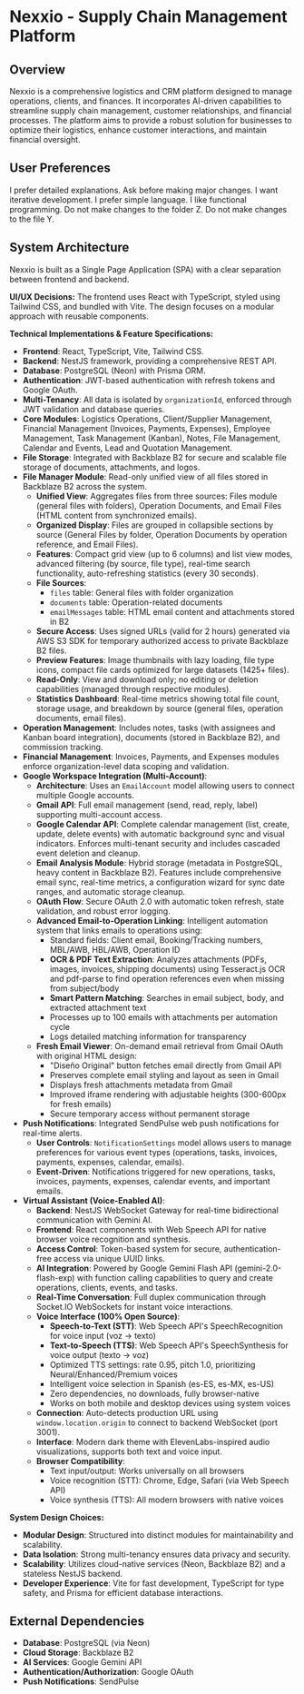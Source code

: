 # Nexxio - Supply Chain Management Platform

## Overview
Nexxio is a comprehensive logistics and CRM platform designed to manage operations, clients, and finances. It incorporates AI-driven capabilities to streamline supply chain management, customer relationships, and financial processes. The platform aims to provide a robust solution for businesses to optimize their logistics, enhance customer interactions, and maintain financial oversight.

## User Preferences
I prefer detailed explanations. Ask before making major changes. I want iterative development. I prefer simple language. I like functional programming. Do not make changes to the folder Z. Do not make changes to the file Y.

## System Architecture
Nexxio is built as a Single Page Application (SPA) with a clear separation between frontend and backend.

**UI/UX Decisions:**
The frontend uses React with TypeScript, styled using Tailwind CSS, and bundled with Vite. The design focuses on a modular approach with reusable components.

**Technical Implementations & Feature Specifications:**
-   **Frontend**: React, TypeScript, Vite, Tailwind CSS.
-   **Backend**: NestJS framework, providing a comprehensive REST API.
-   **Database**: PostgreSQL (Neon) with Prisma ORM.
-   **Authentication**: JWT-based authentication with refresh tokens and Google OAuth.
-   **Multi-Tenancy**: All data is isolated by `organizationId`, enforced through JWT validation and database queries.
-   **Core Modules**: Logistics Operations, Client/Supplier Management, Financial Management (Invoices, Payments, Expenses), Employee Management, Task Management (Kanban), Notes, File Management, Calendar and Events, Lead and Quotation Management.
-   **File Storage**: Integrated with Backblaze B2 for secure and scalable file storage of documents, attachments, and logos.
-   **File Manager Module**: Read-only unified view of all files stored in Backblaze B2 across the system.
    -   **Unified View**: Aggregates files from three sources: Files module (general files with folders), Operation Documents, and Email Files (HTML content from synchronized emails).
    -   **Organized Display**: Files are grouped in collapsible sections by source (General Files by folder, Operation Documents by operation reference, and Email Files).
    -   **Features**: Compact grid view (up to 6 columns) and list view modes, advanced filtering (by source, file type), real-time search functionality, auto-refreshing statistics (every 30 seconds).
    -   **File Sources**: 
        - `files` table: General files with folder organization
        - `documents` table: Operation-related documents
        - `emailMessages` table: HTML email content and attachments stored in B2
    -   **Secure Access**: Uses signed URLs (valid for 2 hours) generated via AWS S3 SDK for temporary authorized access to private Backblaze B2 files.
    -   **Preview Features**: Image thumbnails with lazy loading, file type icons, compact file cards optimized for large datasets (1425+ files).
    -   **Read-Only**: View and download only; no editing or deletion capabilities (managed through respective modules).
    -   **Statistics Dashboard**: Real-time metrics showing total file count, storage usage, and breakdown by source (general files, operation documents, email files).
-   **Operation Management**: Includes notes, tasks (with assignees and Kanban board integration), documents (stored in Backblaze B2), and commission tracking.
-   **Financial Management**: Invoices, Payments, and Expenses modules enforce organization-level data scoping and validation.
-   **Google Workspace Integration (Multi-Account)**:
    -   **Architecture**: Uses an `EmailAccount` model allowing users to connect multiple Google accounts.
    -   **Gmail API**: Full email management (send, read, reply, label) supporting multi-account access.
    -   **Google Calendar API**: Complete calendar management (list, create, update, delete events) with automatic background sync and visual indicators. Enforces multi-tenant security and includes cascaded event deletion and cleanup.
    -   **Email Analysis Module**: Hybrid storage (metadata in PostgreSQL, heavy content in Backblaze B2). Features include comprehensive email sync, real-time metrics, a configuration wizard for sync date ranges, and automatic storage cleanup.
    -   **OAuth Flow**: Secure OAuth 2.0 with automatic token refresh, state validation, and robust error logging.
    -   **Advanced Email-to-Operation Linking**: Intelligent automation system that links emails to operations using:
        - Standard fields: Client email, Booking/Tracking numbers, MBL/AWB, HBL/AWB, Operation ID
        - **OCR & PDF Text Extraction**: Analyzes attachments (PDFs, images, invoices, shipping documents) using Tesseract.js OCR and pdf-parse to find operation references even when missing from subject/body
        - **Smart Pattern Matching**: Searches in email subject, body, and extracted attachment text
        - Processes up to 100 emails with attachments per automation cycle
        - Logs detailed matching information for transparency
    -   **Fresh Email Viewer**: On-demand email retrieval from Gmail OAuth with original HTML design:
        - "Diseño Original" button fetches email directly from Gmail API
        - Preserves complete email styling and layout as seen in Gmail
        - Displays fresh attachments metadata from Gmail
        - Improved iframe rendering with adjustable heights (300-600px for fresh emails)
        - Secure temporary access without permanent storage
-   **Push Notifications**: Integrated SendPulse web push notifications for real-time alerts.
    -   **User Controls**: `NotificationSettings` model allows users to manage preferences for various event types (operations, tasks, invoices, payments, expenses, calendar, emails).
    -   **Event-Driven**: Notifications triggered for new operations, tasks, invoices, payments, expenses, calendar events, and important emails.
-   **Virtual Assistant (Voice-Enabled AI)**:
    -   **Backend**: NestJS WebSocket Gateway for real-time bidirectional communication with Gemini AI.
    -   **Frontend**: React components with Web Speech API for native browser voice recognition and synthesis.
    -   **Access Control**: Token-based system for secure, authentication-free access via unique UUID links.
    -   **AI Integration**: Powered by Google Gemini Flash API (gemini-2.0-flash-exp) with function calling capabilities to query and create operations, clients, events, and tasks.
    -   **Real-Time Conversation**: Full duplex communication through Socket.IO WebSockets for instant voice interactions.
    -   **Voice Interface (100% Open Source)**: 
        - **Speech-to-Text (STT)**: Web Speech API's SpeechRecognition for voice input (voz → texto)
        - **Text-to-Speech (TTS)**: Web Speech API's SpeechSynthesis for voice output (texto → voz)
        - Optimized TTS settings: rate 0.95, pitch 1.0, prioritizing Neural/Enhanced/Premium voices
        - Intelligent voice selection in Spanish (es-ES, es-MX, es-US)
        - Zero dependencies, no downloads, fully browser-native
        - Works on both mobile and desktop devices using system voices
    -   **Connection**: Auto-detects production URL using `window.location.origin` to connect to backend WebSocket (port 3001).
    -   **Interface**: Modern dark theme with ElevenLabs-inspired audio visualizations, supports both text and voice input.
    -   **Browser Compatibility**: 
        - Text input/output: Works universally on all browsers
        - Voice recognition (STT): Chrome, Edge, Safari (via Web Speech API)
        - Voice synthesis (TTS): All modern browsers with native voices

**System Design Choices:**
-   **Modular Design**: Structured into distinct modules for maintainability and scalability.
-   **Data Isolation**: Strong multi-tenancy ensures data privacy and security.
-   **Scalability**: Utilizes cloud-native services (Neon, Backblaze B2) and a stateless NestJS backend.
-   **Developer Experience**: Vite for fast development, TypeScript for type safety, and Prisma for efficient database interactions.

## External Dependencies
-   **Database**: PostgreSQL (via Neon)
-   **Cloud Storage**: Backblaze B2
-   **AI Services**: Google Gemini API
-   **Authentication/Authorization**: Google OAuth
-   **Push Notifications**: SendPulse